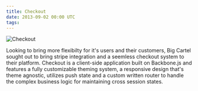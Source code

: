 ```yaml
---
title: Checkout
date: 2013-09-02 00:00 UTC
tags:
---
```


![Checkout](portfolio/checkout.png)

Looking to bring more flexibilty for it's users and their customers, Big Cartel sought out to bring stripe integration and a seemless checkout system to their platform.  Checkout is a client-side application built on Backbone.js and features a fully customizable theming system, a responsive design that's theme agnostic, utilizes push state and a custom written router to handle the complex business logic for maintaining cross session states.
